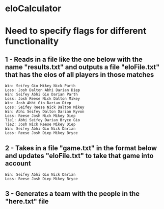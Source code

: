 # eloCalculator
# Need to specify flags for different functionality
## 1 - Reads in a file like the one below with the name "results.txt" and outputs a file "eloFile.txt" that has the elos of all players in those matches
```
Win: Seifey Gio Mikey Nick Parth
Loss: Josh Dalton Abhi Darian Diep
Win: Seifey Abhi Gio Darian Parth
Loss: Josh Reese Nick Dalton Mikey
Win: Josh Abhi Gio Darian Diep
Loss: Seifey Reese Nick Dalton Mikey
Win: Abhi Seifey Dalton Darian Kyvon
Loss: Reese Josh Nick Mikey Diep
Tie1: Abhi Seifey Darian Bryce Gio
Tie2: Josh Nick Reese Mikey Diep
Win: Seifey Abhi Gio Nick Darian
Loss: Reese Josh Diep Mikey Bryce
```

## 2 - Takes in a file "game.txt" in the format below and updates "eloFile.txt" to take that game into account
```
Win: Seifey Abhi Gio Nick Darian
Loss: Reese Josh Diep Mikey Bryce
```

## 3 - Generates a team with the people in the "here.txt" file

